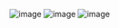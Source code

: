 ![image](https://github.com/user-attachments/assets/e819e1d1-dd49-4bb5-8ef4-6bfac42f6441)
![image](https://github.com/user-attachments/assets/05b41eb8-62db-470a-8432-fc52efd1a23c)
![image](https://github.com/user-attachments/assets/29bc6629-6192-4528-b2d9-6da0afb11071)
